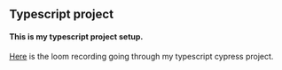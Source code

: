 ## Typescript project

#### This is my typescript project setup.

[Here](https://www.loom.com/share/16b804223d8848219e9d742be50d1afc?sid=b2536fe3-6b00-4a80-b610-66e32ee0e187) is the loom recording going through my typescript cypress project.